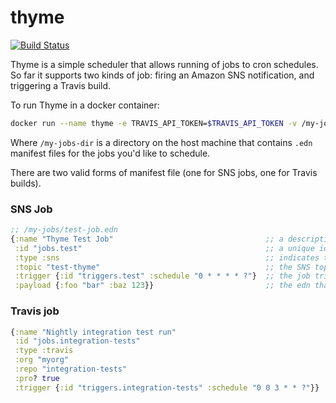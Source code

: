 # thyme
[![Build Status](https://travis-ci.org/bugsbio/thyme.svg?branch=master)](https://travis-ci.org/bugsbio/thyme)

Thyme is a simple scheduler that allows running of jobs to cron schedules. So far it supports two kinds of job: firing an Amazon SNS notification, and triggering a Travis build.

To run Thyme in a docker container:

```bash
docker run --name thyme -e TRAVIS_API_TOKEN=$TRAVIS_API_TOKEN -v /my-jobs-dir:/code/jobs bugsbio/thyme
```

Where `/my-jobs-dir` is a directory on the host machine that contains `.edn` manifest files for the jobs you'd like to schedule.

There are two valid forms of manifest file (one for SNS jobs, one for Travis builds).

### SNS Job

```clojure
;; /my-jobs/test-job.edn
{:name "Thyme Test Job"                                  ;; a descriptive name for the job
 :id "jobs.test"                                         ;; a unique id for the job, used by Quartz
 :type :sns                                              ;; indicates the type of the job - `:sns` for a job that fires an SNS notification
 :topic "test-thyme"                                     ;; the SNS topic to publish to
 :trigger {:id "triggers.test" :schedule "0 * * * * ?"}  ;; the job trigger. currently only cron triggers, in this format, are supported
 :payload {:foo "bar" :baz 123}}                         ;; the edn that will be sent as the body of the SNS notification
```

### Travis job

```clojure
{:name "Nightly integration test run"                                  ;; a descriptive name for the job
 :id "jobs.integration-tests"                                          ;; a unique id for the job, used by Quartz
 :type :travis                                                         ;; indicates the type of the job - `:travis` for a job that triggers a travis build
 :org "myorg"                                                          ;; github org of the project to be built
 :repo "integration-tests"                                             ;; repo to be built
 :pro? true                                                            ;; indicates if the repo is in public (open-source) travis, or the paid pro version
 :trigger {:id "triggers.integration-tests" :schedule "0 0 3 * * ?"}}  ;; the job trigger. currently only cron triggers, in this format, are supported
```
